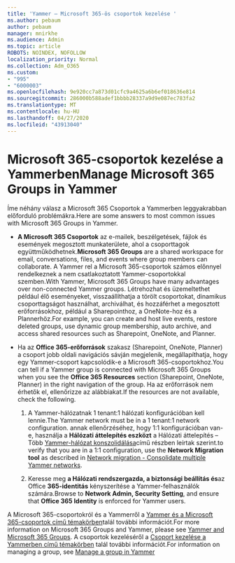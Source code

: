 ```yaml
---
title: 'Yammer – Microsoft 365-ös csoportok kezelése '
ms.author: pebaum
author: pebaum
manager: mnirkhe
ms.audience: Admin
ms.topic: article
ROBOTS: NOINDEX, NOFOLLOW
localization_priority: Normal
ms.collection: Adm_O365
ms.custom:
- "995"
- "6000003"
ms.openlocfilehash: 9e920cc7a873d01cfc9a4625a6b6ef018636e814
ms.sourcegitcommit: 286000b588adef1bbbb28337a9d9e087ec783fa2
ms.translationtype: MT
ms.contentlocale: hu-HU
ms.lasthandoff: 04/27/2020
ms.locfileid: "43913040"
---
```

# <a name="manage-microsoft-365-groups-in-yammer"></a><span data-ttu-id="9c4fd-102">Microsoft 365-csoportok kezelése a Yammerben</span><span class="sxs-lookup"><span data-stu-id="9c4fd-102">Manage Microsoft 365 Groups in Yammer</span></span>

<span data-ttu-id="9c4fd-103">Íme néhány válasz a Microsoft 365 Csoportok a Yammerben leggyakrabban előforduló problémákra.</span><span class="sxs-lookup"><span data-stu-id="9c4fd-103">Here are some answers to most common issues with Microsoft 365 Groups in Yammer.</span></span>

* <span data-ttu-id="9c4fd-104">**A Microsoft 365 Csoportok** az e-mailek, beszélgetések, fájlok és események megosztott munkaterülete, ahol a csoporttagok együttműködhetnek.</span><span class="sxs-lookup"><span data-stu-id="9c4fd-104">**Microsoft 365 Groups** are a shared workspace for email, conversations, files, and events where group members can collaborate.</span></span> <span data-ttu-id="9c4fd-105">A Yammer rel a Microsoft 365-csoportok számos előnnyel rendelkeznek a nem csatlakoztatott Yammer-csoportokkal szemben.</span><span class="sxs-lookup"><span data-stu-id="9c4fd-105">With Yammer, Microsoft 365 Groups have many advantages over non-connected Yammer groups.</span></span> <span data-ttu-id="9c4fd-106">Létrehozhat és üzemeltethet például élő eseményeket, visszaállíthatja a törölt csoportokat, dinamikus csoporttagságot használhat, archiválhat, és hozzáférhet a megosztott erőforrásokhoz, például a Sharepointhoz, a OneNote-hoz és a Plannerhöz.</span><span class="sxs-lookup"><span data-stu-id="9c4fd-106">For example, you can create and host live events, restore deleted groups, use dynamic group membership, auto archive, and access shared resources such as Sharepoint, OneNote, and Planner.</span></span>

* <span data-ttu-id="9c4fd-107">Ha az **Office 365-erőforrások** szakasz (Sharepoint, OneNote, Planner) a csoport jobb oldali navigációs sávján megjelenik, megállapíthatja, hogy egy Yammer-csoport kapcsolódik-e a Microsoft 365-csoportokhoz.</span><span class="sxs-lookup"><span data-stu-id="9c4fd-107">You can tell if a Yammer group is connected with Microsoft 365 Groups when you see the **Office 365 Resources** section (Sharepoint, OneNote, Planner) in the right navigation of the group.</span></span> <span data-ttu-id="9c4fd-108">Ha az erőforrások nem érhetők el, ellenőrizze az alábbiakat.</span><span class="sxs-lookup"><span data-stu-id="9c4fd-108">If the resources are not available, check the following.</span></span>

  1. <span data-ttu-id="9c4fd-109">A Yammer-hálózatnak 1 tenant:1 hálózati konfigurációban kell lennie.</span><span class="sxs-lookup"><span data-stu-id="9c4fd-109">The Yammer network must be in a 1 tenant:1 network configuration.</span></span> <span data-ttu-id="9c4fd-110">annak ellenőrzéséhez, hogy 1:1 konfigurációban van-e, használja a **Hálózati áttelepítés eszközt** a Hálózati áttelepítés – Több [Yammer-hálózat konszolidálása](https://docs.microsoft.com/yammer/configure-your-yammer-network/consolidate-multiple-yammer-networks)című részben leírtak szerint.</span><span class="sxs-lookup"><span data-stu-id="9c4fd-110">to verify that you are in a 1:1 configuration, use the **Network Migration tool** as described in [Network migration - Consolidate multiple Yammer networks](https://docs.microsoft.com/yammer/configure-your-yammer-network/consolidate-multiple-yammer-networks).</span></span>

  2. <span data-ttu-id="9c4fd-111">Keresse meg **a Hálózati rendszergazda, a biztonsági beállítás és**az Office **365-identitás** kényszerítése a Yammer-felhasználók számára.</span><span class="sxs-lookup"><span data-stu-id="9c4fd-111">Browse to **Network Admin, Security Setting**, and ensure that **Office 365 Identity** is enforced for Yammer users.</span></span>

<span data-ttu-id="9c4fd-112">A Microsoft 365-csoportokról és a Yammerről a [Yammer és a Microsoft 365-csoportok című témakörben](https://docs.microsoft.com/yammer/manage-yammer-groups/yammer-and-office-365-groups)talál további információt.</span><span class="sxs-lookup"><span data-stu-id="9c4fd-112">For more information on Microsoft 365 Groups and Yammer, please see [Yammer and Microsoft 365 Groups](https://docs.microsoft.com/yammer/manage-yammer-groups/yammer-and-office-365-groups).</span></span> <span data-ttu-id="9c4fd-113">A csoportok kezeléséről a [Csoport kezelése a Yammerben című témakörben](https://support.office.com/article/Manage-a-group-in-Yammer-6e05c6d6-5548-4c88-89cd-e6757a514ef2) talál további információt.</span><span class="sxs-lookup"><span data-stu-id="9c4fd-113">For information on managing a group, see [Manage a group in Yammer](https://support.office.com/article/Manage-a-group-in-Yammer-6e05c6d6-5548-4c88-89cd-e6757a514ef2)</span></span>
